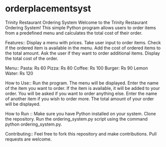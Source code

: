 # orderplacementsyst
Trinity Restaurant Ordering System
Welcome to the Trinity Restaurant Ordering System! This simple Python program allows users to order items from a predefined menu and calculates the total cost of their order.

Features::
Display a menu with prices.
Take user input to order items.
Check if the ordered item is available in the menu.
Add the cost of ordered items to the total amount.
Ask the user if they want to order additional items.
Display the total cost of the order.

Menu::
Pasta: Rs 60
Pizza: Rs 80
Coffee: Rs 100
Burger: Rs 90
Lemon Water: Rs 120



How to Use::
Run the program.
The menu will be displayed.
Enter the name of the item you want to order.
If the item is available, it will be added to your order.
You will be asked if you want to order anything else.
Enter the name of another item if you wish to order more.
The total amount of your order will be displayed.


How to Run ::
Make sure you have Python installed on your system.
Clone the repository.
Run the ordering_system.py script using the command python ordering_system.py.

Contributing::
Feel free to fork this repository and make contributions. Pull requests are welcome.
